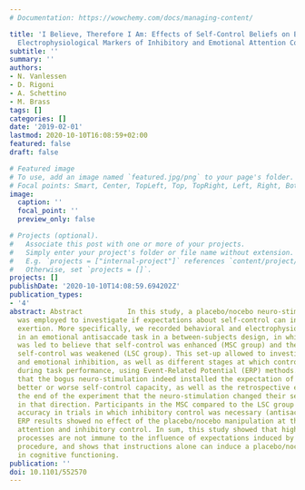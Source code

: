 ```yaml
---
# Documentation: https://wowchemy.com/docs/managing-content/

title: 'I Believe, Therefore I Am: Effects of Self-Control Beliefs on Behavioral and
  Electrophysiological Markers of Inhibitory and Emotional Attention Control'
subtitle: ''
summary: ''
authors:
- N. Vanlessen
- D. Rigoni
- A. Schettino
- M. Brass
tags: []
categories: []
date: '2019-02-01'
lastmod: 2020-10-10T16:08:59+02:00
featured: false
draft: false

# Featured image
# To use, add an image named `featured.jpg/png` to your page's folder.
# Focal points: Smart, Center, TopLeft, Top, TopRight, Left, Right, BottomLeft, Bottom, BottomRight.
image:
  caption: ''
  focal_point: ''
  preview_only: false

# Projects (optional).
#   Associate this post with one or more of your projects.
#   Simply enter your project's folder or file name without extension.
#   E.g. `projects = ["internal-project"]` references `content/project/deep-learning/index.md`.
#   Otherwise, set `projects = []`.
projects: []
publishDate: '2020-10-10T14:08:59.694202Z'
publication_types:
- '4'
abstract: Abstract           In this study, a placebo/nocebo neuro-stimulation procedure
  was employed to investigate if expectations about self-control can influence self-control
  exertion. More specifically, we recorded behavioral and electrophysiological responses
  in an emotional antisaccade task in a between-subjects design, in which one group
  was led to believe that self-control was enhanced (MSC group) and the other that
  self-control was weakened (LSC group). This set-up allowed to investigate both response
  and emotional inhibition, as well as different stages at which control can be exerted
  during task performance, using Event-Related Potential (ERP) methods. Results showed
  that the bogus neuro-stimulation indeed installed the expectation of respectively
  better or worse self-control capacity, as well as the retrospective evaluation at
  the end of the experiment that the neuro-stimulation changed their self-control
  in that direction. Participants in the MSC compared to the LSC group showed higher
  accuracy in trials in which inhibitory control was necessary (antisaccade trials).
  ERP results showed no effect of the placebo/nocebo manipulation at the level of
  attention and inhibitory control. In sum, this study showed that high-order cognitive
  processes are not immune to the influence of expectations induced by a placebo/nocebo
  procedure, and shows that instructions alone can induce a placebo/nocebo effect
  in cognitive functioning.
publication: ''
doi: 10.1101/552570
---
```

